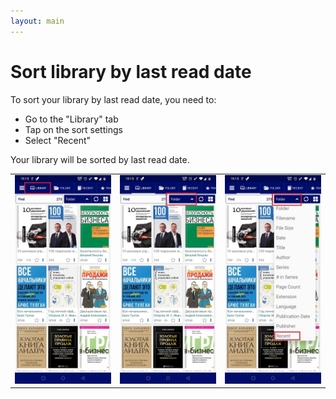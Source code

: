 ```yaml
---
layout: main
---
```


# Sort library by last read date


To sort your library by last read date, you need to:

* Go to the "Library" tab
* Tap on the sort settings 
* Select "Recent"

Your library will be sorted by last read date.

||||
|-|-|-|
|![](1.jpg)|![](2.jpg)|![](3.jpg)|
